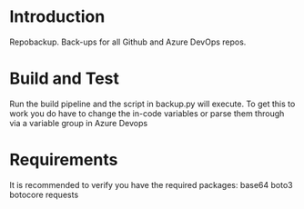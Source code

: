 # Introduction 
Repobackup. Back-ups for all Github and Azure DevOps repos. 

# Build and Test
Run the build pipeline and the script in backup.py will execute.
To get this to work you do have to change the in-code variables or parse them through via a variable group in Azure Devops

# Requirements
It is recommended to verify you have the required packages:
base64
boto3
botocore
requests